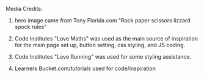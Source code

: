 Media Credits:

1. hero image came from Tony Florida.com "Rock paper scissors lizzard spock rules"

2. Code Institutes "Love Maths" was used as the main source of inspiration for the main page set up, button setting, css styling, and JS coding. 

3. Code Institutes "Love Running" was used for some styling assistance.

4. Learners Bucket.com/tutorials used for code/inspiration